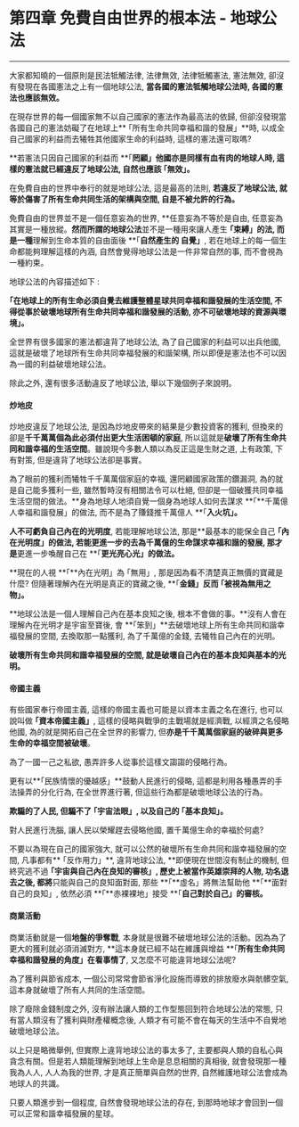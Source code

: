 # 第四章 免費自由世界的根本法 - 地球公法

---

大家都知曉的一個原則是民法牴觸法律, 法律無效, 法律牴觸憲法, 憲法無效, 卻沒有發現在各國憲法之上有一個地球公法, **當各國的憲法牴觸地球公法時, 各國的憲法也應該無效。**

在現存世界的每一個國家無不以自己國家的憲法作為最高法的依歸, 但卻沒發現當各國自己的憲法妨礙了在地球上** ｢所有生命共同幸福和諧的發展」**時,  以成全自己國家的利益而去犧牲其他國家生命的利益時, 這樣的憲法還可取嗎?

**若憲法只因自己國家的利益而 **｢**罔顧」他國亦是同樣有血有肉的地球人時, 這樣的憲法就已經違反了地球公法, 自然也應該 ｢無效」。**

在免費自由的世界中奉行的就是地球公法, 這是最高的法則, **若違反了地球公法, 就等於傷害了所有生命共同生活的架構與空間, 自是不被允許的行為。**

免費自由的世界並不是一個任意妄為的世界, **任意妄為不等於是自由, 任意妄為其實是一種放縱。**然而所謂的地球公法**並不是一種用來讓人產生 **｢**束縛」的法**, 而是一種**理解到生命本質的自由面後 **｢**自然產生的 自覺」**, 若在地球上的每一個生命都能夠理解這樣的內涵, 自然會覺得地球公法是一件非常自然的事, 而不會視為一種約束。

地球公法的內容描述如下 :

**｢在地球上的所有生命必須自覺去維護整體星球共同幸福和諧發展的生活空間, 不得從事於破壞地球所有生命共同幸福和諧發展的活動, 亦不可破壞地球的資源與環境」。**

全世界有很多國家的憲法都違背了地球公法, 為了自己國家的利益可以出兵他國, 這就是破壞了地球所有生命共同幸福發展的和諧架構, 所以即便是憲法也不可以因為一國的利益破壞地球公法。

除此之外, 還有很多活動違反了地球公法, 舉以下幾個例子來說明。

#### 炒地皮

炒地皮違反了地球公法, 是因為炒地皮帶來的結果是少數投資客的獲利, 但換來的卻是**千千萬萬個為此必須付出更大生活困頓的家庭**, 所以這就是**破壞了所有生命共同和諧幸福的生活空間**。雖說現今多數人類以為反正這是生財之道, 上有政策, 下有對策, 但是違背了地球公法卻是事實。

為了眼前的獲利而犧牲千千萬萬個家庭的幸福, 還罔顧國家政策的鑽漏洞, 為的就是自己能多獲利一些, 雖然暫時沒有相關法令可以杜絕, 但卻是一個破獲共同幸福生活空間的做法。**身為地球人地須自覺一個身為地球人如何去謀求 **｢**千萬億人幸福和諧發展」的做法, 而不是為了賺錢推千萬億人 **｢**入火坑」。**

**人不可虧負自己內在的光明度**, 若能理解地球公法, 那是**最基本的能保全自己 **｢**內在光明度」的做法**, 若能更進一步的去為千萬億的生命謀求幸福和諧的發展, 那才是**更進一步喚醒自己在 **｢**更光亮心光」的做法。**

**現在的人視 **｢**內在光明」為 ｢無用」, 那是因為看不清楚真正無價的寶藏是什麼? 但隨著理解內在光明是真正的寶藏之後, **｢**金錢」反而 **｢**被視為無用之物**」**。**

**地球公法是一個人理解自己內在基本良知之後, 根本不會做的事。**沒有人會在理解內在光明才是宇宙至寶後, 會 **｢笨到」**去破壞地球上所有生命共同和諧幸福發展的空間, 去換取那一點獲利, 為了千萬億的金錢, 去犧牲自己內在的光明。

**破壞所有生命共同和諧幸福發展的空間, 就是破壞自己內在的基本良知與基本的光明。**

#### 帝國主義

有些國家奉行帝國主義, 這樣的帝國主義也可能是以資本主義之名在進行, 也可以說叫做 **｢資本帝國主義」**, 這樣的侵略與戰爭的主戰場就是經濟戰, 以經濟之名侵略他國, 為的就是開拓自己在全世界的影響力, 但**亦是千千萬萬個家庭的破碎與更多生命的幸福空間被破壞**。

為了一國一己之私欲, 愚弄許多人從事於這樣文謅謅的侵略行為。

更有以**｢民族情懷的優越感」**鼓動人民進行的侵略, 這都是利用各種愚弄的手法操弄的分化行為, 在全世界進行著, 但這些行為都是破壞地球公法的行為。

**欺騙的了人民, 但騙不了 ｢宇宙法眼」, 以及自己的 ｢基本良知」。**

對人民進行洗腦, 讓人民以榮耀趕去侵略他國, 置千萬億生命的幸福於何處?

不要以為現在自己的國家強大, 就可以公然的破壞所有生命共同和諧幸福發展的空間, 凡事都有** ｢反作用力」**, 違背地球公法, **即便現在世間沒有制止的機制, 但終究逃不過 **｢**宇宙與自己內在良知的審核」**, 歷史上被當作英雄崇拜的人物, 功名退去之後, 都將**只能與自己的良知面對面, 那些 **｢**虛名」將無法幫助他 **｢**面對自己的良知」, 依然必須 **｢**赤裸裸地」接受 **｢**自己對於自己」的審核。**

#### 商業活動

商業活動就是一個**地盤的爭奪戰**, 本身就是很難不破壞地球公法的活動。因為為了更大的獲利就必須消滅對方, **這本身就已經不站在維護與增益 **｢**所有生命共同幸福和諧發展的角度」在看事情了**, 又怎麼不可能違背地球公法呢?

為了獲利與節省成本, 一個公司常常會節省淨化設施而導致的排放廢水與骯髒空氣, 這本身就破壞了所有人共同的生活空間。

除了廢除金錢制度之外, 沒有辦法讓人類的工作型態回到符合地球公法的常態, 只有當人類沒有了獲利與財產權概念後, 人類才有可能不會在每天的生活中不自覺地破壞地球公法。

以上只是略微舉例, 但實際上違背地球公法的事太多了, 主要都與人類的自私心與貪念有關。但是若人類能理解到地球上生命是息息相關的真相後, 就會發現那一種我為人人, 人人為我的世界, 才是真正簡單與自然的世界, 自然維護地球公法會成為地球人的共識。

只要人類進步到一個程度, 自然會發現地球公法的存在, 到那時地球才會回到一個可以正常和諧幸福發展的星球。

